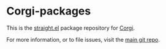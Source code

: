 # Corgi-packages

This is the [straight.el](https://github.com/raxod502/straight.el) package
repository for [Corgi](https://github.com/lambdaisland/corgi).

For more information, or to file issues, visit the [main git
repo](https://github.com/lambdaisland/corgi).
